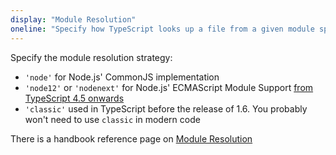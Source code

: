 ```yaml
---
display: "Module Resolution"
oneline: "Specify how TypeScript looks up a file from a given module specifier."
---
```


Specify the module resolution strategy:

- `'node'` for Node.js' CommonJS implementation
- `'node12'` or `'nodenext'` for Node.js' ECMAScript Module Support [from TypeScript 4.5 onwards](https://devblogs.microsoft.com/typescript/announcing-typescript-4-5-beta/)
- `'classic'` used in TypeScript before the release of 1.6. You probably won't need to use `classic` in modern code

There is a handbook reference page on [Module Resolution](/docs/handbook/module-resolution.html)
